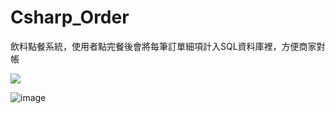# Csharp_Order
飲料點餐系統，使用者點完餐後會將每筆訂單細項計入SQL資料庫裡，方便商家對帳


![](https://github.com/BoJyun/Csharp_Order/blob/master/order.gif)

![image](https://github.com/BoJyun/Csharp_Order/blob/master/SQL.PNG)

